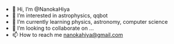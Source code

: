 - 👋 Hi, I’m @NanokaHiya
- 👀 I’m interested in astrophysics, qqbot
- 🌱 I’m currently learning physics, astronomy, computer science
- 💞️ I’m looking to collaborate on ...
- 📫 How to reach me nanokahiya@gmail.com

<!---
NanokaHiya/NanokaHiya is a ✨ special ✨ repository because its `README.md` (this file) appears on your GitHub profile.
You can click the Preview link to take a look at your changes.
--->
